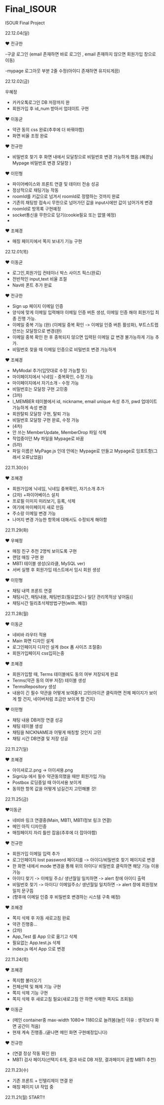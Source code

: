 # Final_ISOUR
ISOUR Final Project

22.12.04(일)

♥ 전규한

-구글 로그인 (email 존재하면 바로 로그인 , email 존재하지 않으면 회원가입 창으로 이동)

-mypage 로그아웃 부분 2줄 수정(아이디 존재하면 유지되게끔)

22.12.02(금)

우혜정 
- 카카오톡로그인 DB 저장까지 완
- 회원가입 후 id_num 받아서 업데이트 구현 

♥ 이동균
- 약관 동의 css 완료(추후에 더 바꿔야함)
- 화면 비율 조정 완료

♥ 전규한
- 비밀번호 찾기 후 화면 내에서 모달창으로 비밀번호 변경 가능하게 했음.(혜경님 Mypage 비밀번호 변경 모달창 )

♥ 이민형
- 파이어베이스와 프론트 연결 및 데이터 전송 성공
- 정상적으로 채팅기능 작동
- roomId를 키값으로 넘겨서 roomId로 정렬하는 것까지 완료
- 기존의 채팅방 접속시 무한으로 넘어가던 값을 input시에만 값이 넘어가게 변경
- roomId로 방목록 구현예정
- socket통신을 무한으로 담기(cookie필요 또는 없앨 예정)
- 
♥ 조혜경
- 매칭 페이지에서 쪽지 보내기 기능 구현

22.12.01(목)

♥ 이동균
- 로그인,회원가입 컨테이너 박스 사이즈 픽스(완료)
- 전반적인 input,text 비율 조절
- Nav바 폰트 추가 완료


♥ 전규한
- Sign up 페이지 이메일 인증
- 양식에 맞게 이메일 입력해야 이메일 인증 버튼 생성, 이메일 인증 해야 회원가입 최종 진행 가능.
- 이메일 중복 기능 (완) (이메일 중복 확인 -> 이메일 인증 버튼 활성화), 부트스트랩 안쓰는 모달창으로 변경(완)
- 이메일 중복 확인 한 후 중복되지 않으면 입력된 이메일 값 변경 불가능하게 기능 추가.
- 비밀번호 찾을 때 이메일 인증으로 비밀번호 변경 가능하게

♥ 조혜경
- MyModal 추가(입맛대로 수정 가능할 듯)
- 마이페이지에서 닉네임 - 중복확인, 수정 가능
- 마이페이지에서 자기소개 - 수정 가능
- 비밀번호는 모달창 구현 고민중
- (3차)
- I_MEMBER 테이블에서 id, nickname, email unique 속성 추가, pwd 업데이트 가능하게 속성 변경
- 회원탈퇴 모달창 구현, 탈퇴 가능
- 비밀번호 모달창 구현 완료, 수정 가능
- (4차)
- 안 쓰는 MemberUpdate, MemberDrop 파일 삭제
- 작업중이던 My 파일을 Mypage로 바꿈
- (5차)
- 파일 이름은 MyPage.js 인데 안에는 Mypage로 만들고 Mypage로 임포트함(그래서 오류났었음)

22.11.30(수)

♥ 조혜경 
- 회원가입에 닉네임, 닉네임 중복확인, 자기소개 추가
- (2차) +파이어베이스 설치
- 프로필 이미지 미리보기, 등록, 삭제
- <My> 여기에 마이페이지 새로 만듬
- 주소랑 이메일 변경 가능
- 나머지 변경 가능한 항목에 대해서도 수정되게 해야함

22.11.29(화)

♥ 우혜정
- 매칭 친구 추천 2명씩 보이도록 구현
- 랜덤 매칭 구현 완
- MBTI 테이블 생성(오라클, MySQL ver)
- 서버 실행 후 회원가입 테스트에서 임시 회원 생성

♥ 이민형
- 채팅 내역 프론트 연결 
- 채팅시간, 채팅내용, 채팅번호(필요없으나 일단 관리목적상 넣어둠)]
- 채팅시간 밀리초삭제방법구현(with. 혜정)

22.11.28(월)

♥ 이동균
- 네비바 라우터 적용
- Main 화면 디자인 설계
- 로그인페이지 디자인 설계 (box 폼 사이즈 조절중)
- 회원가입페이지 css입히는중

♥ 조혜경
- 회원가입할 때, Terms 테이블에도 동의 여부 저장되게 완료
- Terms(약관 동의 여부 저장) 테이블 생성
- TermsRepository 생성
- 내용이 긴 필수 약관을 어떻게 보여줄지 고민(아이콘 클릭하면 전체 페이지가 보이게 할 건지, 네이버처럼 조금만 보이게 할 건지)

♥ 이민형
- 채팅 내용 DB저장 연결 성공
- 채팅 테이블 생성
- 채팅을 NICKNAME과 어떻게 매칭할 것인지 고민
- 채팅 시간 DB연결 및 저장 성공

22.11.27(일)

♥ 조혜경
- 아이셔로고.png → 아이셔용.png
- SignUp 에서 필수 약관동의했을 때만 회원가입 가능
- Postbox 로딩중일 때 아이셔용 보이게
- 동의한 항목 값을 어떻게 넘길건지 고민해볼 것!

22.11.25(금)

♥이동균
- 네비바 링크 연결중(Main, MBTI, MBTI정보 링크 연결)
- 메인 아직 디자인중
- 매칭페이지 자리 틀만 잡음(추후에 더 잡아야함)

♥ 전규한
- 회원가입 이메일 입력 추가
- 로그인페이지 lost password 페이지를 -> 아이디/비밀번호 찾기 페이지로 변경
- 한 화면 내에서 mode 변경을 통해 위의 아이디/ 비밀번호 클릭하면 해당 기능 이용 가능
- 아이디 찾기 -> 이메일 주소/ 생년월일 일치하면 -> alert 창에 아이디 출력
- 비밀번호 찾기 -> 아이디/ 이메일주소/ 생년월일 일치하면 -> alert 창에 회원정보 일치 문구뜸
- (향후에 이메일 인증 후 비밀번호 변경하는 시스템 구축 예정)


♥ 조혜경
- 쪽지 삭제 후 자동 새로고침 완료
- 약관 진행중...
- (2차)
- App_Test 를 App 으로 옮기고 삭제
- 필요없는 App.test.js 삭제
- index.js 에서 App 으로 변경

22.11.24(목)

♥ 조혜경
- 쪽지함 불러오기
- 전체선택 및 해제 기능 구현
- 쪽지 삭제 기능 구현
- 쪽지 삭제 후 새로고침 필요(새로고침 안 하면 삭제한 쪽지도 조회됨)

♥ 이동균
- (메인 container중 max-width 1080=> 1180으로 늘려봄(늘린 이유 : 생각보다 화면 공간이 적음)
- 현재 계속 진행중..(끝나면 메인 화면 구현예정입니다)

♥ 전규한
- (연결 정상 작동 확인 완)
- MBTI 검사 페이지(선택지 6개, 결과 바로 DB 저장, 결과페이지 궁합 MBTI 추천)



22.11.23(수)
- 기존 프론트 + 인텔리제이 연결 완
- 매칭 페이지 UI 작업 중


22.11.21(월)
START!!
